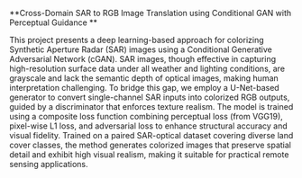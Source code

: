 **Cross-Domain SAR to RGB Image Translation using Conditional GAN with Perceptual Guidance **

This project presents a deep learning-based approach for colorizing Synthetic Aperture Radar (SAR) images using a Conditional Generative Adversarial Network (cGAN). SAR images, though effective in capturing high-resolution surface data under all weather and lighting conditions, are grayscale and lack the semantic depth of optical images, making human interpretation challenging. To bridge this gap, we employ a U-Net-based generator to convert single-channel SAR inputs into colorized RGB outputs, guided by a discriminator that enforces texture realism. The model is trained using a composite loss function combining perceptual loss (from VGG19), pixel-wise L1 loss, and adversarial loss to enhance structural accuracy and visual fidelity. Trained on a paired SAR-optical dataset covering diverse land cover classes, the method generates colorized images that preserve spatial detail and exhibit high visual realism, making it suitable for practical remote sensing applications.
